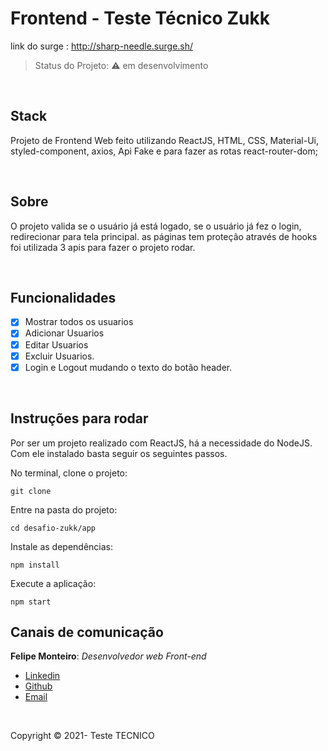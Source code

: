 # Frontend - Teste Técnico Zukk
link do surge : http://sharp-needle.surge.sh/
> Status do Projeto: :warning: em desenvolvimento

<br>

## Stack
Projeto de Frontend Web feito utilizando ReactJS, HTML, CSS, Material-Ui, styled-component, axios, Api Fake e para fazer as rotas react-router-dom;

<br>

## Sobre
O projeto valida se o usuário já está logado, se o usuário já fez o login, redirecionar para tela principal. as páginas tem proteção através de hooks
<br>
foi utilizada 3 apis para fazer o projeto rodar.

<br>

## Funcionalidades 

- [X] Mostrar todos os usuarios
- [X] Adicionar Usuarios
- [X] Editar Usuarios
- [X] Excluir Usuarios.
- [X] Login e Logout mudando o texto do botão header.

<br>

## Instruções para rodar
Por ser um projeto realizado com ReactJS, há a necessidade do NodeJS. Com ele instalado basta seguir os seguintes passos.

No terminal, clone o projeto:
```
git clone 
```

Entre na pasta do projeto:
```
cd desafio-zukk/app
```

Instale as dependências:
```
npm install
```

Execute a aplicação:
```
npm start 
```

## Canais de comunicação

**Felipe Monteiro**: *Desenvolvedor web Front-end*

- [Linkedin](https://www.linkedin.com/in/felipe-monteiro-561a33130)
- [Github](https://github.com/feliipedev)
- [Email](feliipemonteiro901@gmail.com)

<br>


Copyright :copyright: 2021- Teste TECNICO
